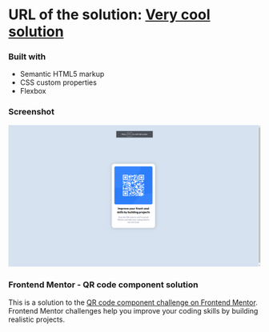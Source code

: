 # URL of the solution: [Very cool solution](https://qirele.github.io/frontend-challenges/qrCode/)

### Built with

- Semantic HTML5 markup
- CSS custom properties
- Flexbox


### Screenshot

![Screenshot of website](./images/screenshot.png)


### Frontend Mentor - QR code component solution

This is a solution to the [QR code component challenge on Frontend Mentor](https://www.frontendmentor.io/challenges/qr-code-component-iux_sIO_H). Frontend Mentor challenges help you improve your coding skills by building realistic projects. 
